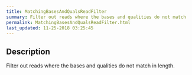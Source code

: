 ```yaml
---
title: MatchingBasesAndQualsReadFilter
summary: Filter out reads where the bases and qualities do not match
permalink: MatchingBasesAndQualsReadFilter.html
last_updated: 11-25-2018 03:25:45
---
```



## Description

Filter out reads where the bases and qualities do not match in length.

